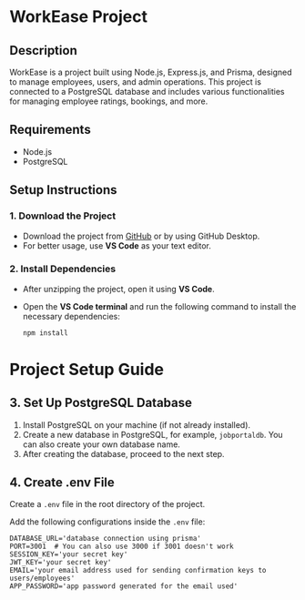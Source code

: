 # WorkEase Project

## Description

WorkEase is a project built using Node.js, Express.js, and Prisma, designed to manage employees, users, and admin operations. This project is connected to a PostgreSQL database and includes various functionalities for managing employee ratings, bookings, and more.

## Requirements

- Node.js
- PostgreSQL

## Setup Instructions

### 1. Download the Project

- Download the project from [GitHub](https://github.com/anaswara-r-babu/WorkEase/) or by using GitHub Desktop.
- For better usage, use **VS Code** as your text editor.

### 2. Install Dependencies

- After unzipping the project, open it using **VS Code**.
- Open the **VS Code terminal** and run the following command to install the necessary dependencies:

  ```bash
  npm install


# Project Setup Guide

## 3. Set Up PostgreSQL Database

1. Install PostgreSQL on your machine (if not already installed).
2. Create a new database in PostgreSQL, for example, `jobportaldb`. You can also create your own database name.
3. After creating the database, proceed to the next step.

## 4. Create .env File

Create a `.env` file in the root directory of the project.

Add the following configurations inside the `.env` file:

```env
DATABASE_URL='database connection using prisma'
PORT=3001  # You can also use 3000 if 3001 doesn't work
SESSION_KEY='your secret key'
JWT_KEY='your secret key'
EMAIL='your email address used for sending confirmation keys to users/employees'
APP_PASSWORD='app password generated for the email used'
